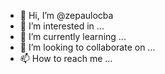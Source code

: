 - 👋 Hi, I’m @zepaulocba
- 👀 I’m interested in ...
- 🌱 I’m currently learning ...
- 💞️ I’m looking to collaborate on ...
- 📫 How to reach me ...

<!---
Sou um alienigena preso nesse lugar maldito...
zepaulocba/zepaulocba is a ✨ special ✨ repository because its `README.md` (this file) appears on your GitHub profile.
You can click the Preview link to take a look at your changes.
--->
